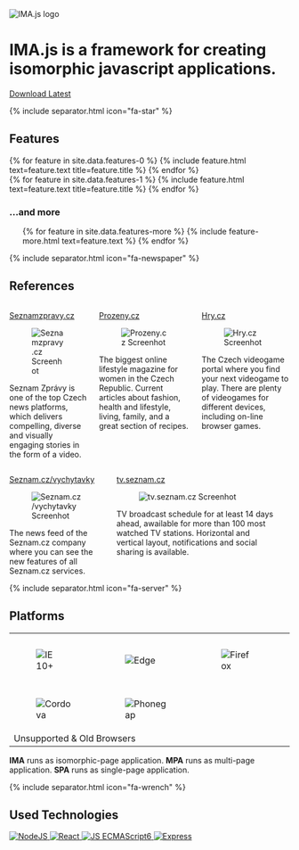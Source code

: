 ---
---

<div class="is-flex column">
  <img class="img" src="{{ '/img/imajs-logo.png?v=' | append: site.github.build_revision | relative_url }}" alt="IMA.js logo">
  <h1 class="title has-text-centered">IMA.js is a framework for creating isomorphic javascript applications.</h1>
  <p class="has-text-centered">
    <a href="https://github.com/seznam/IMA.js-skeleton/archive/master.zip" class="button is-primary">
        <span class="icon">
          <i class="fas fa-download"></i>
        </span>
        <span>Download Latest</span>
    </a>
  </p>
</div>
{% include separator.html icon="fa-star" %}
<h2 class="title has-text-centered">Features</h2>
<div id="features">
  <div class="columns">
    {% for feature in site.data.features-0 %}
      {% include feature.html text=feature.text title=feature.title %}
    {% endfor %}
  </div>
  <div class="columns">
    {% for feature in site.data.features-1 %}
      {% include feature.html text=feature.text title=feature.title %}
    {% endfor %}
  </div>
  <h3 class="title has-text-centered is-size-4">
    <span>...and more</span>
    <span class="icon">
      <i class="fas fa-caret-down has-text-primary"></i>
    </span>
  </h3>
  <ul class="has-text-centered">
    {% for feature in site.data.features-more %}
      {% include feature-more.html text=feature.text %}
    {% endfor %}
  </ul>
</div>
{% include separator.html icon="fa-newspaper" %}
<h2 class="title has-text-centered">References</h2>
<div class="columns">
  <div class="column">
    <div class="card">
      <div class="card-header">
        <p class="card-header-title is-centered">
          <a href="https://www.seznamzpravy.cz" target="_blank">Seznamzpravy.cz</a>
        </p>
      </div>
      <div class="card-image">
        <figure class="image is-16by9">
          <img src="{{ '/img/references/seznamzpravy.png?v=' | append: site.github.build_revision | relative_url }}" alt="Seznamzpravy.cz Screenhot">
        </figure>
      </div>
      <div class="card-content">
        <p>Seznam Zprávy is one of the top Czech news platforms, which delivers compelling, diverse and visually engaging stories in the form of a video.</p>
      </div>
    </div>
  </div>
  <div class="column">
    <div class="card">
      <div class="card-header">
        <p class="card-header-title is-centered">
          <a href="https://www.prozeny.cz" target="_blank">Prozeny.cz</a>
        </p>
      </div>
      <div class="card-image">
        <figure class="image is-16by9">
          <img src="{{ '/img/references/prozeny.png?v=' | append: site.github.build_revision | relative_url }}" alt="Prozeny.cz Screenhot">
        </figure>
      </div>
      <div class="card-content">
        <p>The biggest online lifestyle magazine for women in the Czech Republic. Current articles about fashion, health and lifestyle, living, family, and a great section of recipes.</p>
      </div>
    </div>
  </div>
  <div class="column">
    <div class="card">
      <div class="card-header">
        <p class="card-header-title is-centered">
          <a href="htps://www.hry.cz" target="_blank">Hry.cz</a>
        </p>
      </div>
      <div class="card-image">
        <figure class="image is-16by9">
          <img src="{{ '/img/references/hry.png?v=' | append: site.github.build_revision | relative_url }}" alt="Hry.cz Screenhot">
        </figure>
      </div>
      <div class="card-content">
        <p>The Czech videogame portal where you find your next videogame to play. There are plenty of videogames for different devices, including on-line browser games.</p>
      </div>
    </div>
  </div>
</div>
<div class="columns">
  <div class="column">
    <div class="card">
      <div class="card-header">
        <p class="card-header-title is-centered">
          <a href="https://www.seznam.cz/vychytavky" target="_blank">Seznam.cz/vychytavky</a>
        </p>
      </div>
      <div class="card-image">
        <figure class="image is-16by9">
          <img src="{{ '/img/references/vychytavky.png?v=' | append: site.github.build_revision | relative_url }}" alt="Seznam.cz/vychytavky Screenhot">
        </figure>
      </div>
      <div class="card-content">
        <p>The news feed of the Seznam.cz company where you can see the new features of all Seznam.cz services.</p>
      </div>
    </div>
  </div>
  <div class="column">
    <div class="card">
      <div class="card-header">
        <p class="card-header-title is-centered">
          <a href="https://tv.seznam.cz" target="_blank">tv.seznam.cz</a>
        </p>
      </div>
      <div class="card-image">
        <figure class="image is-16by9">
          <img src="{{ '/img/references/tv.png?v=' | append: site.github.build_revision | relative_url }}" alt="tv.seznam.cz Screenhot">
        </figure>
      </div>
      <div class="card-content">
        <p>TV broadcast schedule for at least 14 days ahead, awailable for more than 100 most watched TV stations. Horizontal and vertical layout, notifications and social sharing is available.</p>
      </div>
    </div>
  </div>
  <div class="column"></div>
</div>
{% include separator.html icon="fa-server" %}
<h2 class="title has-text-centered">Platforms</h2>
<table class="table is-fullwidth">
  <tbody>
    <tr>
      <td>
        <figure class="image is-48x48">
          <img src="{{ '/img/platforms/ie.png?v=' | append: site.github.build_revision | relative_url }}" alt="IE 10+">
        </figure>
      </td>
      <td>
        <figure class="image is-48x48">
          <img src="{{ '/img/platforms/edge.png?v=' | append: site.github.build_revision | relative_url }}" alt="Edge">
        </figure>
      </td>
      <td>
        <figure class="image is-48x48">
          <img src="{{ '/img/platforms/firefox.png?v=' | append: site.github.build_revision | relative_url }}" alt="Firefox">
        </figure>
      </td>
      <td>
        <figure class="image is-48x48">
          <img src="{{ '/img/platforms/chrome.png?v=' | append: site.github.build_revision | relative_url }}" alt="Chrome">
        </figure>
      </td>
      <td>
        <figure class="image is-48x48">
          <img src="{{ '/img/platforms/safari.png?v=' | append: site.github.build_revision | relative_url }}" alt="Safari">
        </figure>
      </td>
      <td>
        <figure class="image is-48x48">
          <img src="{{ '/img/platforms/opera.png?v=' | append: site.github.build_revision | relative_url }}" alt="Opera">
        </figure>
      </td>
      <td>
        <figure class="image is-48x48">
          <img src="{{ '/img/platforms/ios-safari.png?v=' | append: site.github.build_revision | relative_url }}" alt="iOS">
        </figure>
      </td>
      <td>
        <figure class="image is-48x48">
          <img src="{{ '/img/platforms/android-browser.png?v=' | append: site.github.build_revision | relative_url }}" alt="Android Browser">
        </figure>
      </td>
      <td>
        <figure class="image is-48x48">
          <img src="{{ '/img/platforms/android.png?v=' | append: site.github.build_revision | relative_url }}" alt="Chrome for Android">
        </figure>
      </td>
      <td>IMA</td>
    </tr>
    <tr>
      <td>
        <figure class="image is-48x48">
          <img src="{{ '/img/platforms/cordova.png?v=' | append: site.github.build_revision | relative_url }}" alt="Cordova">
        </figure>
      </td>
      <td>
        <figure class="image is-48x48">
          <img src="{{ '/img/platforms/phonegap.png?v=' | append: site.github.build_revision | relative_url }}" alt="Phonegap">
        </figure>
      </td>
      <td colspan="7"></td>
      <td>SPA</td>
    </tr>
    <tr>
      <td colspan="9" class="has-text-weight-bold">Unsupported & Old Browsers</td>
      <td>MPA</td>
    </tr>
  </tbody>
</table>
<p class="has-text-centered">
  <strong>IMA</strong> runs as isomorphic-page application.
  <strong>MPA</strong> runs as multi-page application.
  <strong>SPA</strong> runs as single-page application.
</p>
{% include separator.html icon="fa-wrench" %}
<h2 id="technologies" class="title has-text-centered">Used Technologies</h2>
<div class="is-flex">
  <a href="https://nodejs.org/" title="NodeJS" target="_blank">
    <img src="{{ '/img/technologies/nodejs.png?v=' | append: site.github.build_revision | relative_url }}" alt="NodeJS"/>
  </a>
  <a href="https://facebook.github.io/react/" title="React" target="_blank">
    <img src="{{ '/img/technologies/react.png?v=' | append: site.github.build_revision | relative_url }}" alt="React"/>
  </a>
  <a href="http://es6-features.org/" title="JS ECMAScript6" target="_blank">
    <img src="{{ '/img/technologies/es6.png?v=' | append: site.github.build_revision | relative_url }}" alt="JS ECMAScript6"/>
  </a>
  <a href="http://expressjs.com/" title="Express" target="_blank">
    <img src="{{ '/img/technologies/express.png?v=' | append: site.github.build_revision | relative_url }}" alt="Express"/>
  </a>
</div>
